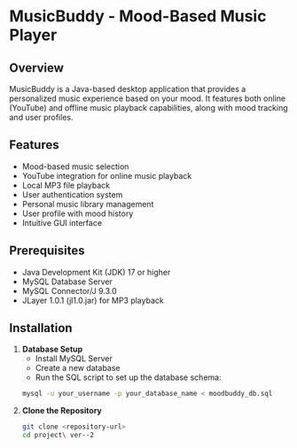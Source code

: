 # MusicBuddy - Mood-Based Music Player

## Overview
MusicBuddy is a Java-based desktop application that provides a personalized music experience based on your mood. It features both online (YouTube) and offline music playback capabilities, along with mood tracking and user profiles.

## Features
- Mood-based music selection
- YouTube integration for online music playback
- Local MP3 file playback
- User authentication system
- Personal music library management
- User profile with mood history
- Intuitive GUI interface

## Prerequisites
- Java Development Kit (JDK) 17 or higher
- MySQL Database Server
- MySQL Connector/J 9.3.0
- JLayer 1.0.1 (jl1.0.jar) for MP3 playback

## Installation

1. **Database Setup**
   - Install MySQL Server
   - Create a new database
   - Run the SQL script to set up the database schema:
   ```bash
   mysql -u your_username -p your_database_name < moodbuddy_db.sql
   ```
1. **Clone the Repository**
   ```bash
   git clone <repository-url>
   cd project\ ver--2